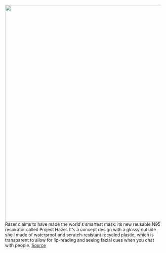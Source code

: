<img src='https://cdn.vox-cdn.com/thumbor/1J799IiHXLuDtsjSNITyh7-cyn4=/0x0:2067x1378/1200x0/filters:focal(0x0:2067x1378):no_upscale()/cdn.vox-cdn.com/uploads/chorus_asset/file/22228437/hazelnight.jpg' width='700px' /><br/>
Razer claims to have made the world's smartest mask: its new reusable N95 respirator called Project Hazel. It's a concept design with a glossy outside shell made of waterproof and scratch-resistant recycled plastic, which is transparent to allow for lip-reading and seeing facial cues when you chat with people.
<a href='https://www.theverge.com/2021/1/12/22221344/razer-project-hazel-n95-respirator-mask-coronavirus-chroma-rgb-concept'> Source <a/>